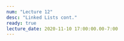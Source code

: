 ```yaml
---
num: "Lecture 12"
desc: "Linked Lists cont."
ready: true
lecture_date: 2020-11-10 17:00:00.00-7:00
---
```

